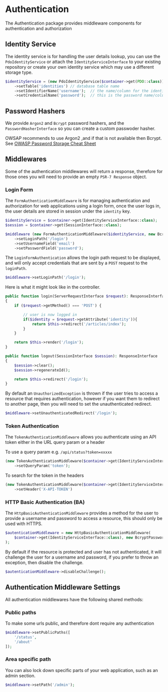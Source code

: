 # Authentication

The Authentication package provides middleware components for authentication and authorization

## Identity Service

The identity service is for handling the user details lookup, you can use the `PdoIdentityService` or attach the `IdentityServiceInterface` to your existing repository or create your own identity service which may use a different storage type.

```php
$identityService = (new PdoIdentityService($container->get(PDO::class)))
    ->setTable('identities') // database table name
    ->setIdentifierName('username');  // the name/column for the identifier, e.g. username, email , token etc
    ->setCredentialName('password');  // this is the password name/column e.g. password, hashed_password
```

## Password Hashers

We provide `Argon2` and `Bcrypt` password hashers, and the `PasswordHasherInterface` so you can create a custom passwoder hasher. 

OWSAP recommends to use Argon2 ,and if that is not available then Bcrypt. See [OWASP Password Storage Cheat Sheet](https://cheatsheetseries.owasp.org/cheatsheets/Password_Storage_Cheat_Sheet.html)

## Middlewares

Some of the authentication middlewares will return a response, therefore for those ones you will need to provide an empty `PSR-7 Response` object.

### Login Form

The `FormAuthenticationMiddleware` is for managing authentication and authorization for web applications using a login form, once the user logs in, the user details are stored in session under the `identity` key.

```php
$identityService = $container->get(IdentityServiceInterface::class);
$session = $container->get(SessionInterface::class);

$middleware (new FormAuthenticationMiddleware($identityService, new BcryptPasswordHasher(), $session, new ResponseFactory()))
    ->setLoginPath('/login')
    ->setUsernameField('email')
    ->setPasswordField('password');
```

The `LoginFormAuthentication` allows the login path request to be displayed, and will only accept credentials that are sent by a `POST` request to the `loginPath`.

```php
$middleware->setLoginPath('/login');
```

Here is what it might look like in the controller.

```php
public function login(ServerRequestInterface $request): ResponseInterface
{
    if ($request->getMethod() === 'POST') {

        // user is now logged in
        if($identity = $request->getAttribute('identity')){
            return $this->redirect('/articles/index');
        }
    }

    return $this->render('/login');
}

public function logout(SessionInterface $session): ResponseInterface
{
    $session->clear();
    $session->regenerateId();

    return $this->redirect('/login');
}
```

By default an `UnauthorizedException` is thrown if the user tries to access a resource that requires authentication, however if you want them to redirect to another page, then you will need to set the unauthenticated redirect.

```php
$middleware->setUnauthenticatedRedirect('/login');
```

### Token Authentication

The `TokenAuthenticationMiddleware` allows you authenticate using an API token either in the URL query param or a header

To use a query param e.g. `/api/status?token=xxxxx`

```php
(new TokenAuthenticationMiddleware($container->get(IdentityServiceInterface::class)))
    ->setQueryParam('token');
```

To search for the token in the headers

```php
(new TokenAuthenticationMiddleware($container->get(IdentityServiceInterface::class)))
    ->setHeader('X-API-TOKEN')
```

### HTTP Basic Authentication (BA)

The `HttpBasicAuthenticationMiddleware` provides a method for the user to provide a username and password to access a resource, this should only be used with HTTPS.

```php
$autenticationMiddleware = new HttpBasicAuthenticationMiddleware(
    $container->get(IdentityServiceInterface::class), new BcryptPasswordHasher(), new ResponseFactory()
);
 ```

By default if the resource is protected and user has not authenticated, it will challenge the user for a username and password, if you prefer to throw an exception, then disable the challenge.

```php
$autenticationMiddleware->disableChallenge();
```

 ## Authentication Middleware Settings

All authentication middlewares have the following shared methods:

### Public paths

To make some urls public, and therefore dont require any authentication

```php
$middleware->setPublicPaths([
    '/status',
    '/about'
]);
```

### Area specific path

You can also lock down specific parts of your web application, such as an admin section.

```php
$middleware->setPath('/admin');
```
